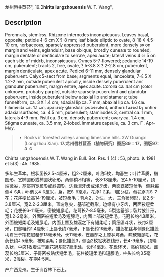 龙州唇柱苣苔",
19.**Chirita lungzhouensis** W. T. Wang",

## Description
Perennials, stemless. Rhizome internodes inconspicuous. Leaves basal, opposite; petiole 4-6 cm X 5-8 mm; leaf blade elliptic to ovate, 8-18 X 4.5-10 cm, herbaceous, sparsely appressed puberulent, more densely so on margin and veins, eglandular, base oblique, broadly cuneate to rounded, margin dentate or denticulate to serrate, apex acute; lateral veins 4 or 5 on each side of midrib, inconspicuous. Cymes 5-7-flowered; peduncle 14-19 cm, puberulent; bracts 2, free, ovate, 2.5-3.8 X 2.2-2.8 cm, puberulent, margin denticulate, apex acute. Pedicel 6-11 mm, densely glandular puberulent. Calyx 5-sect from base; segments equal, lanceolate, 7-8.5 X 1.2-2 mm, outside puberulent apically, inside densely puberulent and glandular puberulent, margin entire, apex acute. Corolla ca. 4.8 cm [color unknown, probably purple], outside sparsely puberulent and glandular puberulent, inside puberulent below adaxial lip and stamens; tube funnelform, ca. 3 X 1.4 cm; adaxial lip ca. 7 mm; abaxial lip ca. 1.6 cm. Filaments ca. 1.1 cm, sparsely glandular puberulent; anthers fused by entire adaxial surfaces, ca. 4.5 mm, puberulent; staminodes 3, central ca. 1 mm, laterals 4-9 mm. Pistil ca. 3 cm, densely puberulent; ovary ca. 1.4 cm. Stigma cuneate, ca. 3.5 mm, 2-lobed. Immature capsule, ca. 3 cm. Fl. Apr-May.

> * Rocks in forested valleys among limestone hills. SW Guangxi (Longzhou Xian).
**17.龙州唇柱苣苔（植物研究）图版89：17，图版97: 3-6**

Chirita lungzhouensis W. T. Wang in Bull. Bot. Res. 1 (4) : 56, photo. 9. 1981 et 5(3) : 45. 1985.

多年生草本。根状茎长2.5-4厘米，粗2-2厘米。叶约5枚，均基生；叶片草质，椭圆形、宽椭圆形或椭圆状卵形，两侧稍不相等，长8-18厘米，宽4.5-10厘米，顶端微尖，基部斜宽楔形或斜圆形，边缘具牙齿或浅牙齿，两面疏被短伏毛，侧脉每侧4-5条；叶柄长4-6厘米，扁，宽5-8毫米。花序1-2条，1回分枝，每花序有5-7花；花序梗长高14-19厘米，被短柔毛；苞片2，对生，大，三角状卵形，长2.5-3.8厘米，宽2.2-2.8厘米，顶端急尖，基部近截形，边缘有小牙齿，两面被短柔毛；花梗长6-11毫米，密被短腺毛。花萼长7-8.5毫米，5裂达基部；裂片披针形，宽1.2-2毫米，外面密被短柔毛及短腺毛，内面上部被短柔毛。花冠长约4.8厘米，外面被短柔毛及短腺毛，内面上唇及雄蕊之下有短柔毛；筒细漏斗状，长约3厘米，口部粗约1.4厘米；上唇长约7毫米，下唇长约16毫米。雄蕊花丝与侧退化雄蕊均着生于距花冠基部13毫米处，长11毫米，在基部之上膝状弯曲，疏被短腺毛，花药长约4.5毫米，被短柔毛；退化雄蕊3，侧面2枚钻状狭线形，长4-9毫米，顶端头状，中央1枚着生于距花冠基部7毫米处，长约1毫米。花盘环状，高约1毫米。雌蕊长约3厘米，子房密被贴伏短柔毛，花柱被短柔毛和短腺毛，柱头长约3.5毫米，2浅裂。花期4-5月。

产广西龙州。生于山谷林下石上。
